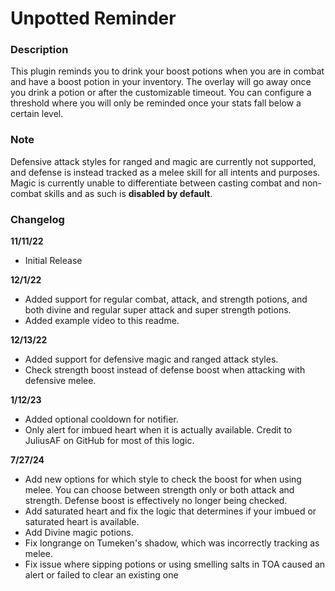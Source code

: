 # Unpotted Reminder

### Description
This plugin reminds you to drink your boost potions when you are in combat and have a boost potion in your inventory. 
The overlay will go away once you drink a potion or after the customizable timeout.
You can configure a threshold where you will only be reminded once your stats fall below a certain level.

### Note
Defensive attack styles for ranged and magic are currently not supported, and defense is instead tracked as a melee skill 
for all intents and purposes. Magic is currently unable to differentiate between casting combat and non-combat skills and 
as such is **disabled by default**.

### Changelog
**11/11/22**
- Initial Release  

**12/1/22**
- Added support for regular combat, attack, and strength potions, and both divine and regular super attack and super strength potions. 
- Added example video to this readme.  

**12/13/22** 
- Added support for defensive magic and ranged attack styles.
- Check strength boost instead of defense boost when attacking with defensive melee.

**1/12/23**
- Added optional cooldown for notifier.
- Only alert for imbued heart when it is actually available. Credit to JuliusAF on GitHub for most of this logic.

**7/27/24**
- Add new options for which style to check the boost for when using melee. You can choose between strength only or both 
attack and strength. Defense boost is effectively no longer being checked.
- Add saturated heart and fix the logic that determines if your imbued or saturated heart is available.
- Add Divine magic potions.
- Fix longrange on Tumeken's shadow, which was incorrectly tracking as melee.
- Fix issue where sipping potions or using smelling salts in TOA caused an alert or failed to clear an existing one